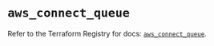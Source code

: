 # `aws_connect_queue`

Refer to the Terraform Registry for docs: [`aws_connect_queue`](https://registry.terraform.io/providers/hashicorp/aws/5.85.0/docs/resources/connect_queue).

